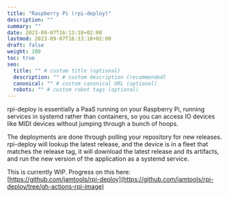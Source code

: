 ```yaml
---
title: "Raspberry Pi (rpi-deploy)"
description: ""
summary: ""
date: 2023-09-07T16:13:18+02:00
lastmod: 2023-09-07T16:13:18+02:00
draft: false
weight: 100
toc: true
seo:
  title: "" # custom title (optional)
  description: "" # custom description (recommended)
  canonical: "" # custom canonical URL (optional)
  robots: "" # custom robot tags (optional)
---
```


rpi-deploy is essentially a PaaS running on your Raspberry Pi, running services in systemd rather than containers, so you can access IO devices like MIDI devices without jumping through a bunch of hoops.

The deployments are done through polling your repository for new releases. rpi-deploy will lookup the latest release, and the device is in a fleet that matches the release tag, it will download the latest release and its artifacts, and run the new version of the application as a systemd service.

This is currently WIP. Progress on this here: [https://github.com/jamtools/rpi-deploy](https://github.com/jamtools/rpi-deploy/tree/gh-actions-rpi-image)
